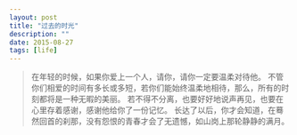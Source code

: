 ```yaml
---
layout: post
title: "过去的时光"
description: ""
date: 2015-08-27
tags: [life]
---
```


> 在年轻的时候，如果你爱上一个人，请你，请你一定要温柔对待他。
> 不管你们相爱的时间有多长或多短，若你们能始终温柔地相待，那么，所有的时刻都将是一种无暇的美丽。
> 若不得不分离，也要好好地说声再见，也要在心里存着感谢，感谢他给你了一份记忆。
> 长达了以后，你才会知道，在蓦然回首的刹那，没有怨恨的青春才会了无遗憾，如山岗上那轮静静的满月。
